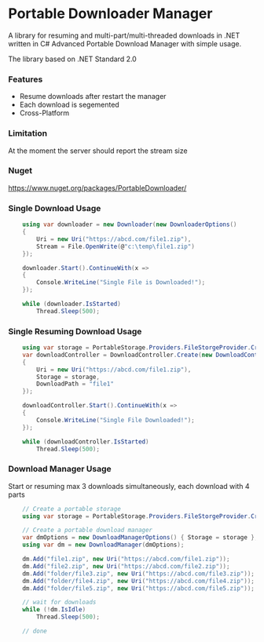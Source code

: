 Portable Downloader Manager
==========

A library for resuming and multi-part/multi-threaded downloads in .NET written in C#
Advanced Portable Download Manager with simple usage.

The library based on .NET Standard 2.0

### Features
* Resume downloads after restart the manager
* Each download is segemented
* Cross-Platform

### Limitation
At the moment the server should report the stream size

### Nuget
https://www.nuget.org/packages/PortableDownloader/

### Single Download Usage
```C#
	using var downloader = new Downloader(new DownloaderOptions()
	{ 
		Uri = new Uri("https://abcd.com/file1.zip"), 
		Stream = File.OpenWrite(@"c:\temp\file1.zip")
	});

	downloader.Start().ContinueWith(x =>
	{
		Console.WriteLine("Single File is Downloaded!");
	});

	while (downloader.IsStarted)
		Thread.Sleep(500);

```

### Single Resuming Download Usage
```C#
	using var storage = PortableStorage.Providers.FileStorgeProvider.CreateStorage(@"c:\temp", true, null);
	var downloadController = DownloadController.Create(new DownloadControllerOptions()
	{
		Uri = new Uri("https://abcd.com/file1.zip"),
		Storage = storage,
		DownloadPath = "file1"
	});

	downloadController.Start().ContinueWith(x =>
	{
		Console.WriteLine("Single File Downloaded!");
	});

	while (downloadController.IsStarted)
		Thread.Sleep(500);
```


### Download Manager Usage
Start or resuming max 3 downloads simultaneously, each download with 4 parts

```C#
	// Create a portable storage
	using var storage = PortableStorage.Providers.FileStorgeProvider.CreateStorage(@"c:\temp", true, null);

	// Create a portable download manager
	var dmOptions = new DownloadManagerOptions() { Storage = storage };
	using var dm = new DownloadManager(dmOptions);

	dm.Add("file1.zip", new Uri("https://abcd.com/file1.zip"));
	dm.Add("file2.zip", new Uri("https://abcd.com/file2.zip"));
	dm.Add("folder/file3.zip", new Uri("https://abcd.com/file3.zip"));
	dm.Add("folder/file4.zip", new Uri("https://abcd.com/file4.zip"));
	dm.Add("folder/file5.zip", new Uri("https://abcd.com/file5.zip"));

	// wait for downloads
	while (!dm.IsIdle)
		Thread.Sleep(500);

	// done
```